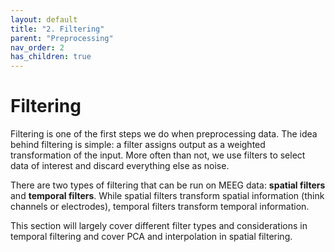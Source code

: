 ```yaml
---
layout: default
title: "2. Filtering"
parent: "Preprocessing"
nav_order: 2
has_children: true
---
```


# Filtering
Filtering is one of the first steps we do when preprocessing data. The idea behind filtering is simple: a filter assigns output as a weighted transformation of the input. More often than not, we use filters to select data of interest and discard everything else as noise.

There are two types of filtering that can be run on MEEG data: **spatial filters** and **temporal filters**. While spatial filters transform spatial information (think channels or electrodes), temporal filters transform temporal information.

This section will largely cover different filter types and considerations in temporal filtering and cover PCA and interpolation in spatial filtering.
